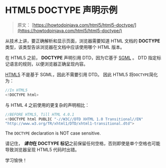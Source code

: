 # HTML5 DOCTYPE 声明示例

> 原文： [https://howtodoinjava.com/html5/html5-doctype/](https://howtodoinjava.com/html5/html5-doctype/)

从技术上讲，要正确解析和显示页面，浏览器需要知道 HTML 文档的 **DOCTYPE** 类型，该类型告诉浏览器在文档中应该使用哪个 HTML 版本。

在 HTML5 之前， **DOCTYPE** 声明引用 DTD，因为它基于 [SGML](https://en.wikipedia.org/wiki/Standard_Generalized_Markup_Language) 。 DTD 指定标记语言的规则，以便浏览器正确呈现内容。

[HTML5](//howtodoinjava.com/html5) 不是基于 SGML，因此不需要引用 DTD。 因此 HTML5 将`DOCTYPE`简化为：

```java
//In HTML5
<!DOCTYPE html>

```

与 HTML 4 之前使用的更复杂的声明相比：

```java
//BEFORE HTML5, Till HTML 4.0.1
<!DOCTYPE html PUBLIC "-//W3C//DTD XHTML 1.0 Transitional//EN"
"http://www.w3.org/TR/xhtml1/DTD/xhtml1-transitional.dtd">

```

The `DOCTYPE` declaration is NOT case sensitive.

请记住， ***请勿*在 DOCTYPE 标记**之前保留任何空格，否则即使是单个空格也可能导致浏览器呈现 HTML5 代码时出错。

学习愉快！